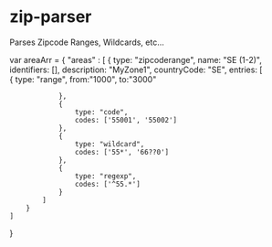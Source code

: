 # zip-parser
Parses Zipcode Ranges, Wildcards, etc...

var areaArr =  {
    "areas" : [
        {
            type: "zipcoderange",
            name: "SE (1-2)",
            identifiers: [],
            description: "MyZone1",
            countryCode: "SE",
            entries: [        
                {
                    type: "range",
                    from:"1000",
                    to:"3000"
                    
                },
                {
                    type: "code",
                    codes: ['55001', '55002']
                }, 
                {
                    type: "wildcard",
                    codes: ['55*', '66??0']
                },
                {
                    type: "regexp",
                    codes: ['^55.*'] 
                }               
            ]
        }
    ]
}